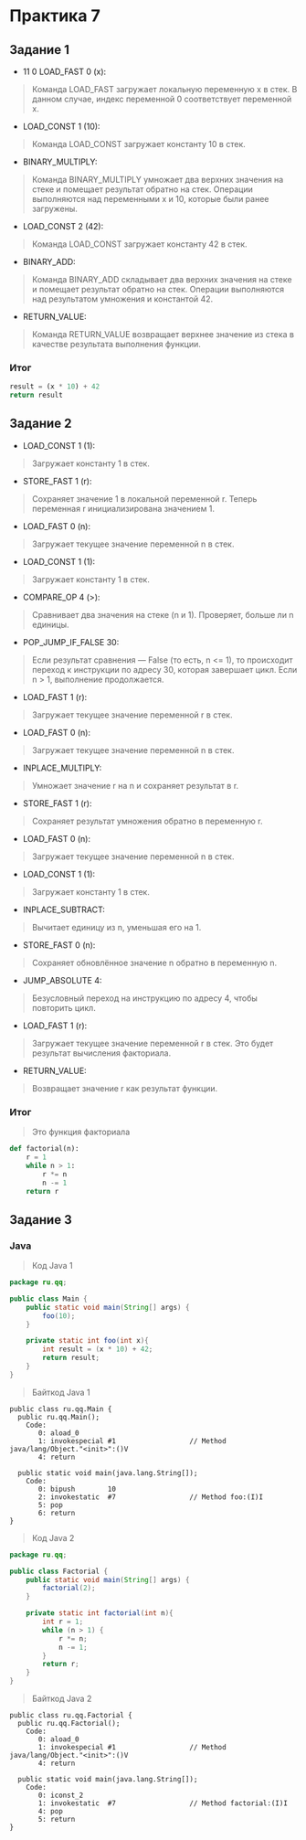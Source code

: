 # Практика 7

## Задание 1

- 11 0 LOAD_FAST 0 (x):
> Команда LOAD_FAST загружает локальную переменную x в стек. В данном случае, индекс переменной 0 соответствует переменной x.

- LOAD_CONST 1 (10):
> Команда LOAD_CONST загружает константу 10 в стек.

- BINARY_MULTIPLY:
> Команда BINARY_MULTIPLY умножает два верхних значения на стеке и помещает результат обратно на стек. Операции выполняются над переменными x и 10, которые были ранее загружены.

- LOAD_CONST 2 (42):
> Команда LOAD_CONST загружает константу 42 в стек.

- BINARY_ADD:
> Команда BINARY_ADD складывает два верхних значения на стеке и помещает результат обратно на стек. Операции выполняются над результатом умножения и константой 42.

- RETURN_VALUE:
> Команда RETURN_VALUE возвращает верхнее значение из стека в качестве результата выполнения функции.

### Итог
```python
result = (x * 10) + 42
return result
```
## Задание 2

- LOAD_CONST 1 (1):
> Загружает константу 1 в стек.

- STORE_FAST 1 (r):
> Сохраняет значение 1 в локальной переменной r. Теперь переменная r инициализирована значением 1.

- LOAD_FAST 0 (n):
> Загружает текущее значение переменной n в стек.

- LOAD_CONST 1 (1):
> Загружает константу 1 в стек.

- COMPARE_OP 4 (>):
> Сравнивает два значения на стеке (n и 1). Проверяет, больше ли n единицы.

- POP_JUMP_IF_FALSE 30:
> Если результат сравнения — False (то есть, n <= 1), то происходит переход к инструкции по адресу 30, которая завершает цикл. Если n > 1, выполнение продолжается.

- LOAD_FAST 1 (r):
> Загружает текущее значение переменной r в стек.

- LOAD_FAST 0 (n):
> Загружает текущее значение переменной n в стек.

- INPLACE_MULTIPLY:
> Умножает значение r на n и сохраняет результат в r.

- STORE_FAST 1 (r):
> Сохраняет результат умножения обратно в переменную r.

- LOAD_FAST 0 (n):
> Загружает текущее значение переменной n в стек.

- LOAD_CONST 1 (1):
> Загружает константу 1 в стек.

- INPLACE_SUBTRACT:
> Вычитает единицу из n, уменьшая его на 1.

- STORE_FAST 0 (n):
> Сохраняет обновлённое значение n обратно в переменную n.

- JUMP_ABSOLUTE 4:
> Безусловный переход на инструкцию по адресу 4, чтобы повторить цикл.

- LOAD_FAST 1 (r):
> Загружает текущее значение переменной r в стек. Это будет результат вычисления факториала.

- RETURN_VALUE:
> Возвращает значение r как результат функции.

### Итог 
> Это функция факториала
``` python
def factorial(n):
    r = 1
    while n > 1:
        r *= n
        n -= 1
    return r
```

## Задание 3

### Java

> Код Java 1
```java
package ru.qq;

public class Main {
    public static void main(String[] args) {
        foo(10);
    }

    private static int foo(int x){
        int result = (x * 10) + 42;
        return result;
    }
}
```
> Байткод Java 1
```bytecode
public class ru.qq.Main {
  public ru.qq.Main();
    Code:
       0: aload_0
       1: invokespecial #1                  // Method java/lang/Object."<init>":()V
       4: return

  public static void main(java.lang.String[]);
    Code:
       0: bipush        10
       2: invokestatic  #7                  // Method foo:(I)I
       5: pop
       6: return
}
```

> Код Java 2
```java
package ru.qq;

public class Factorial {
    public static void main(String[] args) {
        factorial(2);
    }

    private static int factorial(int n){
        int r = 1;
        while (n > 1) {
            r *= n;
            n -= 1;
        }
        return r;
    }
}

```
> Байткод Java 2
```bytecode
public class ru.qq.Factorial {
  public ru.qq.Factorial();
    Code:
       0: aload_0
       1: invokespecial #1                  // Method java/lang/Object."<init>":()V
       4: return

  public static void main(java.lang.String[]);
    Code:
       0: iconst_2
       1: invokestatic  #7                  // Method factorial:(I)I
       4: pop
       5: return
}
```
